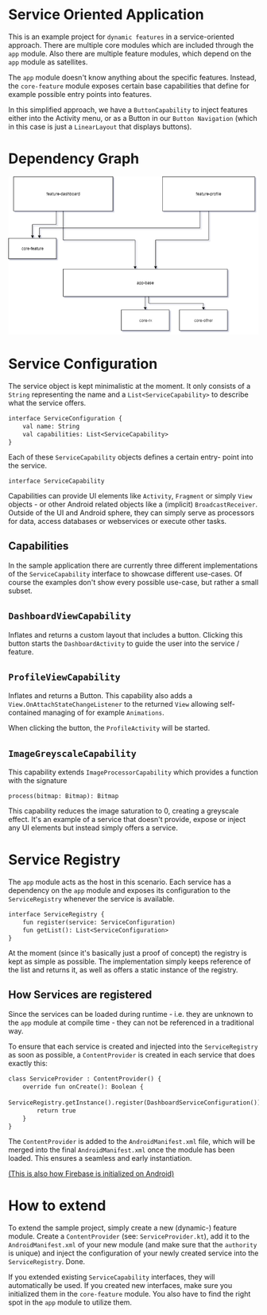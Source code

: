 # Service Oriented Application

This is an example project for `dynamic features` in a service-oriented
approach. There are multiple core modules which are included through
the `app` module. Also there are multiple feature modules, which 
depend on the `app` module as satellites. 

The `app` module doesn't know anything about the specific features.
Instead, the `core-feature` module exposes certain base capabilities 
that define for example possible entry points into features.

In this simplified approach, we have a 
`ButtonCapability` to inject features either into the Activity menu,
or as a Button in our `Button Navigation` (which in this case is just
a `LinearLayout` that displays buttons).

# Dependency Graph

![dependency graph](/art/dependency-graph.png?raw=true "Dependency Graph")
                        
# Service Configuration

The service object is kept minimalistic at the moment. It only consists
of a `String` representing the name and a `List<ServiceCapability>` to
describe what the service offers. 

```
interface ServiceConfiguration {
    val name: String
    val capabilities: List<ServiceCapability>
}
```

Each of these `ServiceCapability` objects defines a certain entry-
point into the service. 

```
interface ServiceCapability
```

Capabilities can provide UI elements like `Activity`, `Fragment` or 
simply `View` objects - or other Android related objects like a 
(implicit) `BroadcastReceiver`. Outside of the UI and Android sphere, 
they can simply serve as processors for data, access databases or 
webservices or execute other tasks. 

## Capabilities

In the sample application there are currently three different 
implementations of the `ServiceCapability` interface to showcase
different use-cases. Of course the examples don't show every possible
use-case, but rather a small subset. 

`DashboardViewCapability`
- 
Inflates and returns a custom layout that includes a button. Clicking
this button starts the `DashboardActivity` to guide the user into the 
service / feature.

`ProfileViewCapability`
- 
Inflates and returns a Button. This capability also adds a 
`View.OnAttachStateChangeListener` to the returned `View`
allowing self-contained managing of for example `Animations`.

When clicking the button, the `ProfileActivity` will be started.

`ImageGreyscaleCapability`
- 
This capability extends `ImageProcessorCapability` which provides a
function with the signature
```
process(bitmap: Bitmap): Bitmap
```

This capability reduces the image saturation to 0, creating a greyscale
effect. It's an example of a service that doesn't provide, expose or
inject any UI elements but instead simply offers a service.

# Service Registry

The `app` module acts as the host in this scenario. Each service has
a dependency on the `app` module and exposes its configuration to
the `ServiceRegistry` whenever the service is available.

```
interface ServiceRegistry {
    fun register(service: ServiceConfiguration)
    fun getList(): List<ServiceConfiguration>
}
```

At the moment (since it's basically just a proof of concept) the 
registry is kept as simple as possible. The implementation simply
keeps reference of the list and returns it, as well as offers a static
instance of the registry.

## How Services are registered

Since the services can be loaded during runtime - i.e. they are unknown
to the `app` module at compile time - they can not be referenced in a
traditional way. 

To ensure that each service is created and injected into the 
`ServiceRegistry` as soon as possible, a `ContentProvider` is created
in each service that does exactly this:

```
class ServiceProvider : ContentProvider() {
    override fun onCreate(): Boolean {
        ServiceRegistry.getInstance().register(DashboardServiceConfiguration())
        return true
    }
}
```

The `ContentProvider` is added to the `AndroidManifest.xml` file,
which will be merged into the final `AndroidManifest.xml` once the 
module has been loaded. This ensures a seamless and early instantiation.

[(This is also how Firebase is initialized on Android)](https://firebase.googleblog.com/2016/12/how-does-firebase-initialize-on-android.html) 
 
# How to extend

To extend the sample project, simply create a new (dynamic-) feature
module. Create a `ContentProvider` (see: `ServiceProvider.kt`), add 
it to the `AndroidManifest.xml` of your new module (and make sure
that the `authority` is unique) and inject the configuration
of your newly created service into the `ServiceRegistry`. Done.

If you extended existing `ServiceCapability` interfaces, they
will automatically be used. If you created new interfaces, make sure
you initialized them in the `core-feature` module. You also
have to find the right spot in the `app` module to utilize them.

